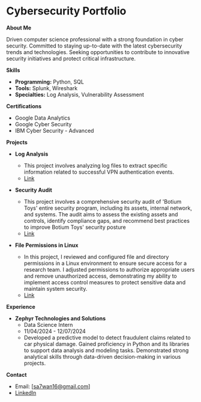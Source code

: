 # Cybersecurity Portfolio

**About Me**

Driven computer science professional with a strong foundation in cyber security. 
Committed to staying up-to-date with the latest cybersecurity trends and technologies. 
Seeking opportunities to contribute to innovative security initiatives and protect critical infrastructure.

**Skills**

* **Programming:** Python, SQL
* **Tools:** Splunk, Wireshark
* **Specialties:** Log Analysis, Vulnerability Assessment

**Certifications**

* Google Data Analytics
* Google Cyber Security
* IBM Cyber Security - Advanced

**Projects**

* **Log Analysis**
  * This project involves analyzing log files to extract specific information related to successful VPN authentication events.
  * [Link](https://github.com/sa7wan16/Log_Analysis_Project/tree/666fd73cbdec46f707ecfa33ebe46804dfaf8815)

* **Security Audit**
  * This project involves a comprehensive security audit of 'Botium Toys' entire security program, including its assets, internal network, and systems.
    The audit aims to assess the existing assets and controls, identify compliance gaps, and recommend best practices to improve Botium Toys' security posture
  * [Link](https://github.com/sa7wan16/Security_audit_project)

* **File Permissions in Linux**
  * In this project, I reviewed and configured file and directory permissions in a Linux environment to ensure secure access for a research team. I adjusted permissions to 
    authorize appropriate users and remove unauthorized access, demonstrating my ability to implement access control measures to protect sensitive data and maintain system security.
  * [Link](https://github.com/sa7wan16/File_permissions_linux_project)

**Experience**

* **Zephyr Technologies and Solutions**
  * Data Science Intern
  * 11/04/2024 - 12/07/2024
  * Developed a predictive model to detect fraudulent claims related to car physical damage.
    Gained proficiency in Python and its libraries to support data analysis and modeling tasks.
    Demonstrated strong analytical skills through data-driven decision-making in various projects.

**Contact**

* Email: [sa7wan16@gmail.com]
* [LinkedIn](https://www.linkedin.com/in/mohammedsafwanm/)
